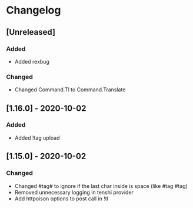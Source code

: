 # Changelog

## [Unreleased]
### Added
- Added rexbug
### Changed
- Changed Command.Tl to Command.Translate

## [1.16.0] - 2020-10-02
### Added
- Added !tag upload

## [1.15.0] - 2020-10-02
### Changed
- Changed #tag# to ignore if the last char inside is space (like #tag #tag)
- Removed unnecessary logging in tenshi provider
- Add httpoison options to post call in !tl
